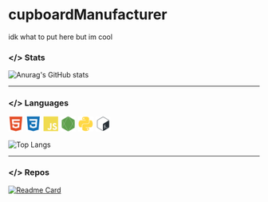 # cupboardManufacturer
idk what to put here but im cool

### </> Stats

![Anurag's GitHub stats](https://github-readme-stats.vercel.app/api?username=cupboardmanufacturer&show_icons=true&theme=transparent)

---

### </> Languages

<img alt="html" align="left" width="30px" style="padding-right:5px;" src="https://github.com/devicons/devicon/blob/v2.16.0/icons/html5/html5-plain.svg" />
<img alt="css" align="left" width="30px" style="padding-right:5px;" src="https://github.com/devicons/devicon/blob/v2.16.0/icons/css3/css3-plain.svg" />
<img alt="js" align="left" width="30px" style="padding-right:5px;" src="https://github.com/devicons/devicon/blob/v2.16.0/icons/javascript/javascript-plain.svg" />
<img alt="nodejs" align="left" width="30px" style="padding-right:5px;" src="https://github.com/devicons/devicon/blob/v2.16.0/icons/nodejs/nodejs-plain.svg" />
<img alt="python" align="left" width="30px" style="padding-right:5px;" src="https://github.com/devicons/devicon/blob/v2.16.0/icons/python/python-plain.svg" />
<img alt="bash" align="left" width="30px" style="padding-right:5px;" src="https://github.com/devicons/devicon/blob/v2.16.0/icons/bash/bash-plain.svg" />

<br>
<br>

![Top Langs](https://github-readme-stats.vercel.app/api/top-langs/?username=cupboardmanufacturer&layout=compact&theme=transparent)

---

### </> Repos

[![Readme Card](https://github-readme-stats.vercel.app/api/pin/?username=cupboardmanufacturer&repo=my-website&theme=transparent)](https://github.com/anuraghazra/github-readme-stats)
